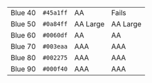 <table class="colors">
  <tbody>
    <tr class="blue-40">
      <td class="name">Blue 40</td>
      <td><code>#45a1ff</code></td>
      <td><span class="bg">AA</span></td>
      <td class="fg">Fails</td>
    </tr>
    <tr class="blue-50">
      <td class="name">Blue 50</td>
      <td><code>#0a84ff</code></td>
      <td><span class="bg">AA Large</span></td>
      <td class="fg">AA Large</td>
    </tr>
    <tr class="blue-60">
      <td class="name">Blue 60</td>
      <td><code>#0060df</code></td>
      <td><span class="bg">AA</span></td>
      <td class="fg">AA</td>
    </tr>
    <tr class="blue-70">
      <td class="name">Blue 70</td>
      <td><code>#003eaa</code></td>
      <td><span class="bg">AAA</span></td>
      <td class="fg">AAA</td>
    </tr>
    <tr class="blue-80">
      <td class="name">Blue 80</td>
      <td><code>#002275</code></td>
      <td><span class="bg">AAA</span></td>
      <td class="blue-80">AAA</td>
    </tr>
    <tr class="blue-90">
      <td class="name">Blue 90</td>
      <td><code>#000f40</code></td>
      <td><span class="bg">AAA</span></td>
      <td class="blue-90">AAA</td>
    </tr>
  </tbody>
</table>
